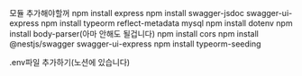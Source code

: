 모듈 추가해야할꺼
npm install express
npm install swagger-jsdoc swagger-ui-express
npm install typeorm reflect-metadata mysql
npm install dotenv
npm install body-parser(아마 안해도 될겁니다) 
npm install cors
npm install @nestjs/swagger swagger-ui-express
npm install typeorm-seeding

.env파일 추가하기(노션에 있습니다)
